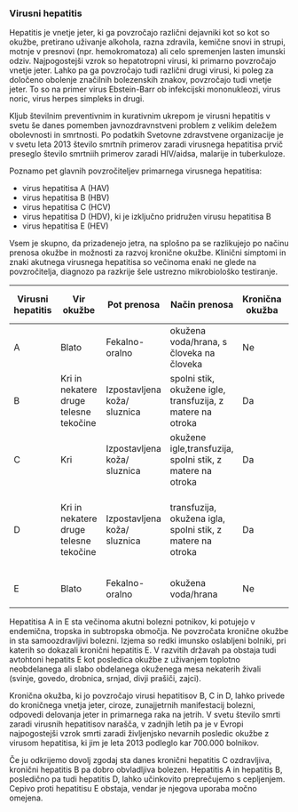 ### Virusni hepatitis

Hepatitis je vnetje jeter, ki ga povzročajo različni dejavniki kot so kot so okužbe, pretirano uživanje alkohola, razna zdravila, kemične snovi in strupi, motnje v presnovi (npr. hemokromatoza) ali celo spremenjen lasten imunski odziv. Najpogostejši vzrok so hepatotropni virusi, ki primarno povzročajo vnetje jeter. Lahko pa ga povzročajo tudi različni drugi virusi, ki poleg za določeno obolenje značilnih bolezenskih znakov, povzročajo tudi vnetje jeter. To so na primer virus Ebstein-Barr ob infekcijski mononukleozi, virus noric, virus herpes simpleks in drugi.

Kljub številnim preventivnim in kurativnim ukrepom je virusni hepatitis v svetu še danes pomemben javnozdravnstveni problem z velikim deležem obolevnosti in smrtnosti. Po podatkih Svetovne zdravstvene organizacije je v svetu leta 2013 število smrtnih primerov zaradi virusnega hepatitisa prvič preseglo število smrtniih primerov zaradi HIV/aidsa, malarije in tuberkuloze. 

Poznamo pet glavnih povzročiteljev primarnega virusnega hepatitisa:
* virus hepatitisa A (HAV)
* virus hepatitisa B (HBV)
* virus hepatitisa C (HCV)
* virus hepatitisa D (HDV), ki je izključno pridružen virusu hepatitisa B
* virus hepatitisa E (HEV)

Vsem je skupno, da prizadenejo jetra, na splošno pa se razlikujejo po načinu prenosa okužbe in možnosti za razvoj kronične okužbe. Klinični simptomi in znaki akutnega virusnega hepatitisa so večinoma enaki ne glede na povzročitelja, diagnozo pa razkrije šele ustrezno mikrobiološko testiranje.


| Virusni hepatitis 	| Vir okužbe                             	| Pot prenosa                  	| Način prenosa                                              	| Kronična okužba 	| Pasivna zaščita s protitelesi 	| Cepivo                                                    	|
|-------------------	|----------------------------------------	|------------------------------	|------------------------------------------------------------	|-----------------	|-------------------------------	|-----------------------------------------------------------	|
| A                 	| Blato                                  	| Fekalno- oralno              	| okužena voda/hrana, s človeka na človeka                   	| Ne              	| Da                            	| Da                                                        	|
| B                 	| Kri in nekatere druge telesne tekočine 	| Izpostavljena koža/ sluznica 	| spolni stik, okužene igle, transfuzija, z matere na otroka 	| Da              	| Da                            	| Da                                                        	|
| C                 	| Kri                                    	| Izpostavljena koža/ sluznica 	| okužene igle,transfuzija, spolni stik, z matere na otroka  	| Da              	| Ne                            	| Ne                                                        	|
| D                 	| Kri in nekatere druge telesne tekočine 	| Izpostavljena koža/ sluznica 	| transfuzija, okužena igla, spolni stik, z matere na otroka 	| Da              	| Ne                            	| Cepivo proti hepatitisu B zaščiti tudi proti hepatitisu D 	|
| E                 	| Blato                                  	| Fekalno- oralno              	| okužena voda/hrana                                         	| Ne              	| Ne                            	| Ni še v klinični rabi                                     	|



Hepatitisa A in E sta večinoma akutni bolezni potnikov, ki potujejo v endemična, tropska in subtropska območja. Ne povzročata kronične okužbe in sta samoozdravljivi bolezni. Izjema so redki imunsko oslabljeni bolniki, pri katerih so dokazali kronični hepatitis E. V razvitih državah pa obstaja tudi avtohtoni hepatits E kot posledica okužbe z uživanjem toplotno neobdelanega ali slabo obdelanega okuženega mesa nekaterih živali (svinje, govedo, drobnica, srnjad, divji prašiči, zajci).

Kronična okužba, ki jo povzročajo virusi hepatitisov B, C in D, lahko privede do kroničnega vnetja jeter, ciroze, zunajjetrnih manifestacij bolezni, odpovedi delovanja jeter in primarnega raka na jetrih. V svetu število smrti zaradi virusnih hepatitisov narašča, v zadnjih letih pa je v Evropi najpogostejši vzrok smrti zaradi življenjsko nevarnih posledic okužbe z virusom hepatitisa, ki jim je leta 2013 podleglo kar 700.000 bolnikov.

Če ju odkrijemo dovolj zgodaj sta danes kronični hepatitis C ozdravljiva, kronični hepatitis B pa dobro obvladljiva bolezen. Hepatitis A in hepatitis B, posledično pa tudi hepatitis D, lahko učinkovito preprečujemo s cepljenjem. Cepivo proti hepatitisu E obstaja, vendar je njegova uporaba močno omejena.
